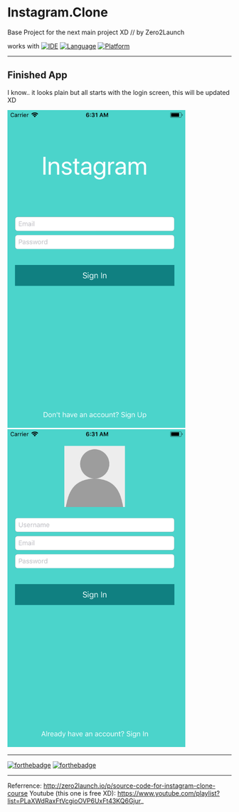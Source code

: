# Instagram.Clone
Base Project for the next main project XD // by Zero2Launch

works with
[![IDE](https://img.shields.io/badge/Xcode-9-blue.svg)](https://developer.apple.com/xcode/)
[![Language](https://img.shields.io/badge/swift-4-orange.svg)](https://swift.org)
[![Platform](https://img.shields.io/badge/platform-iOS%2011-green.svg)](https://developer.apple.com/ios/)

------

## Finished App
I know.. it looks plain but all starts with the login screen, this will be updated XD

<img src="https://github.com/Yuweh/Instagram.Clone/blob/master/Simulator%20Screen%20Shot%20-%20iPhone%208%20-%202018-05-06%20at%2006.31.45.png" width="400">  <img src="https://github.com/Yuweh/Instagram.Clone/blob/master/Simulator%20Screen%20Shot%20-%20iPhone%208%20-%202018-05-06%20at%2006.31.52.png" width="400"> 



------

[![forthebadge](http://forthebadge.com/images/badges/made-with-swift.svg)](http://forthebadge.com) [![forthebadge](http://forthebadge.com/images/badges/built-with-love.svg)](http://forthebadge.com)

-----

Referrence: http://zero2launch.io/p/source-code-for-instagram-clone-course
Youtube (this one is free XD): https://www.youtube.com/playlist?list=PLaXWdRaxFtVcgioOVP6UxFt43KQ6Gjur_
